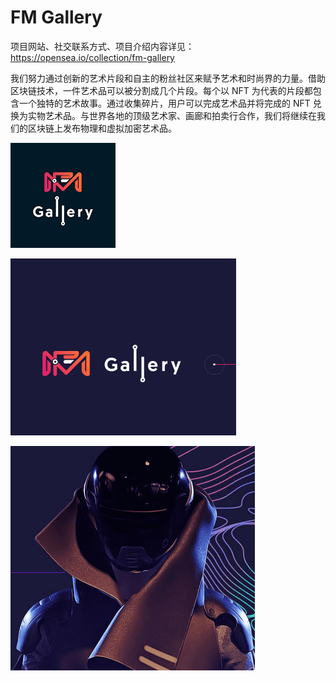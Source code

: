 # FM Gallery

项目网站、社交联系方式、项目介绍内容详见：https://opensea.io/collection/fm-gallery

 我们努力通过创新的艺术片段和自主的粉丝社区来赋予艺术和时尚界的力量。借助区块链技术，一件艺术品可以被分割成几个片段。每个以 NFT 为代表的片段都包含一个独特的艺术故事。通过收集碎片，用户可以完成艺术品并将完成的 NFT 兑换为实物艺术品。与世界各地的顶级艺术家、画廊和拍卖行合作，我们将继续在我们的区块链上发布物理和虚拟加密艺术品。



![nft](01.png)



![nft](02.png)



![nft](03.png)


